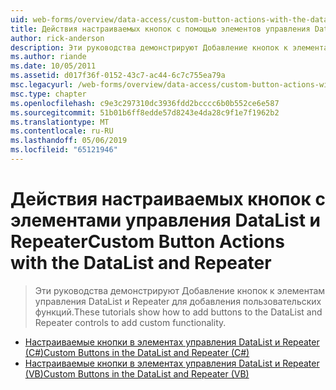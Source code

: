 ```yaml
---
uid: web-forms/overview/data-access/custom-button-actions-with-the-datalist-and-repeater/index
title: Действия настраиваемых кнопок с помощью элементов управления DataList и Repeater | Документация Майкрософт
author: rick-anderson
description: Эти руководства демонстрируют Добавление кнопок к элементам управления DataList и Repeater для добавления пользовательских функций.
ms.author: riande
ms.date: 10/05/2011
ms.assetid: d017f36f-0152-43c7-ac44-6c7c755ea79a
msc.legacyurl: /web-forms/overview/data-access/custom-button-actions-with-the-datalist-and-repeater
msc.type: chapter
ms.openlocfilehash: c9e3c297310dc3936fdd2bcccc6b0b552ce6e587
ms.sourcegitcommit: 51b01b6ff8edde57d8243e4da28c9f1e7f1962b2
ms.translationtype: MT
ms.contentlocale: ru-RU
ms.lasthandoff: 05/06/2019
ms.locfileid: "65121946"
---
```

# <a name="custom-button-actions-with-the-datalist-and-repeater"></a><span data-ttu-id="69478-103">Действия настраиваемых кнопок с элементами управления DataList и Repeater</span><span class="sxs-lookup"><span data-stu-id="69478-103">Custom Button Actions with the DataList and Repeater</span></span>

> <span data-ttu-id="69478-104">Эти руководства демонстрируют Добавление кнопок к элементам управления DataList и Repeater для добавления пользовательских функций.</span><span class="sxs-lookup"><span data-stu-id="69478-104">These tutorials show how to add buttons to the DataList and Repeater controls to add custom functionality.</span></span>

- [<span data-ttu-id="69478-105">Настраиваемые кнопки в элементах управления DataList и Repeater (C#)</span><span class="sxs-lookup"><span data-stu-id="69478-105">Custom Buttons in the DataList and Repeater (C#)</span></span>](custom-buttons-in-the-datalist-and-repeater-cs.md)
- [<span data-ttu-id="69478-106">Настраиваемые кнопки в элементах управления DataList и Repeater (VB)</span><span class="sxs-lookup"><span data-stu-id="69478-106">Custom Buttons in the DataList and Repeater (VB)</span></span>](custom-buttons-in-the-datalist-and-repeater-vb.md)
